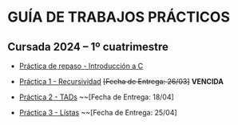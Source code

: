# GUÍA DE TRABAJOS PRÁCTICOS

## Cursada 2024 – 1º cuatrimestre

* [Práctica de repaso - Introducción a C](TP0_Repaso.md)


* [Práctica 1 - Recursividad](TP1_Recursividad.md) ~~[Fecha de Entrega: 26/03]~~ **VENCIDA**

* [Práctica 2 - TADs](TP2_TADs.md) ~~[Fecha de Entrega: 18/04]

* [Práctica 3 - Listas](TP3_Listas.md) ~~[Fecha de Entrega: 25/04]

<!--
* [Práctica 4 - Pilas](TP4_Pilas.md) ~~[Fecha de Entrega: 10/05]~~ **VENCIDA**

* [Práctica 5 - Colas](TP5_Colas.md) ~~[Fecha de Entrega: 17/05]~~ **VENCIDA**

* [Práctica 6 - Árboles](TP6_Arboles.md) [Fecha de Entrega: 07/06] **ACTUALIZADA**

* [Práctica 7 - Tablas de hash](TP7_Tabla_Hash.md) [Fecha de Entrega: 16/06]

[Práctica 7 - Conjuntos](TP7_Conjuntos.md) [Fecha de Entrega: 21/06]

-->
